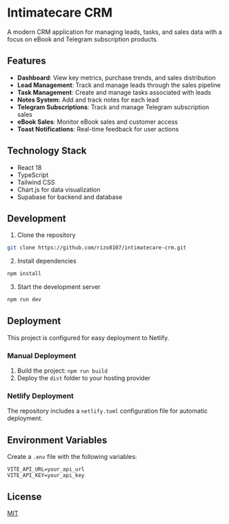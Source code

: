 # Intimatecare CRM

A modern CRM application for managing leads, tasks, and sales data with a focus on eBook and Telegram subscription products.

## Features

- **Dashboard**: View key metrics, purchase trends, and sales distribution
- **Lead Management**: Track and manage leads through the sales pipeline
- **Task Management**: Create and manage tasks associated with leads
- **Notes System**: Add and track notes for each lead
- **Telegram Subscriptions**: Track and manage Telegram subscription sales
- **eBook Sales**: Monitor eBook sales and customer access
- **Toast Notifications**: Real-time feedback for user actions

## Technology Stack

- React 18
- TypeScript
- Tailwind CSS
- Chart.js for data visualization
- Supabase for backend and database

## Development

1. Clone the repository
```bash
git clone https://github.com/rizo8107/intimatecare-crm.git
```

2. Install dependencies
```bash
npm install
```

3. Start the development server
```bash
npm run dev
```

## Deployment

This project is configured for easy deployment to Netlify.

### Manual Deployment
1. Build the project: `npm run build`
2. Deploy the `dist` folder to your hosting provider

### Netlify Deployment
The repository includes a `netlify.toml` configuration file for automatic deployment.

## Environment Variables

Create a `.env` file with the following variables:
```
VITE_API_URL=your_api_url
VITE_API_KEY=your_api_key
```

## License

[MIT](LICENSE)
